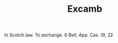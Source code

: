 ---
title: Excamb
letter: E
permalink: "/definitions/bld-excamb.html"
body: In Scotch law. To exchange. 6 Bell, App. Cas. 19, 22
published_at: '2018-07-07'
source: Black's Law Dictionary 2nd Ed (1910)
layout: post
---